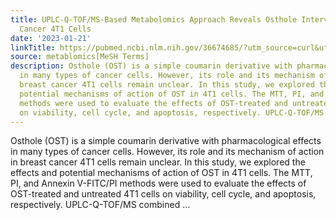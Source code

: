 ```yaml
---
title: UPLC-Q-TOF/MS-Based Metabolomics Approach Reveals Osthole Intervention in Breast
  Cancer 4T1 Cells
date: '2023-01-21'
linkTitle: https://pubmed.ncbi.nlm.nih.gov/36674685/?utm_source=curl&utm_medium=rss&utm_campaign=pubmed-2&utm_content=1Zkrxt7ktlCbHBXEV3v65xxSnkSWNsJ1A6Fq3gBniKhGfIUslK&fc=20210907212339&ff=20230124200914&v=2.17.9.post6+86293ac
source: metablomics[MeSH Terms]
description: Osthole (OST) is a simple coumarin derivative with pharmacological effects
  in many types of cancer cells. However, its role and its mechanism of action in
  breast cancer 4T1 cells remain unclear. In this study, we explored the effects and
  potential mechanisms of action of OST in 4T1 cells. The MTT, PI, and Annexin V-FITC/PI
  methods were used to evaluate the effects of OST-treated and untreated 4T1 cells
  on viability, cell cycle, and apoptosis, respectively. UPLC-Q-TOF/MS combined ...
---
```

Osthole (OST) is a simple coumarin derivative with pharmacological effects in many types of cancer cells. However, its role and its mechanism of action in breast cancer 4T1 cells remain unclear. In this study, we explored the effects and potential mechanisms of action of OST in 4T1 cells. The MTT, PI, and Annexin V-FITC/PI methods were used to evaluate the effects of OST-treated and untreated 4T1 cells on viability, cell cycle, and apoptosis, respectively. UPLC-Q-TOF/MS combined ...